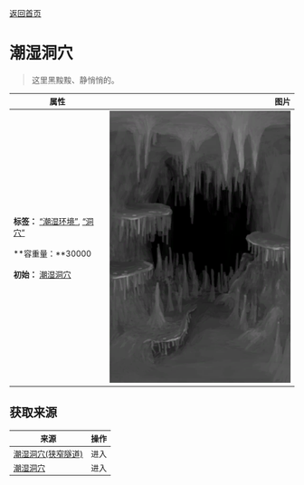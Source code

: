 [返回首页](index.md)  
# 潮湿洞穴  
> 这里黑黢黢、静悄悄的。  
  
  属性  |   图片   
 ----  |  ----:   
 **标签：**	[“潮湿环境”](tag_EnvHumid.md), [“洞穴”](tag_Cave.md)<br><br>**容重量：**30000<br><br>**初始：**	[潮湿洞穴](DampChamber.md)  |  ![](Sprite/DampChamber.png)   
  
## 获取来源  
来源  |  操作  
----  |  ----  
[潮湿洞穴(狭窄隧道)](DampChamberEntrance.md)  |  进入  
[潮湿洞穴](DarkCaveCaveExit.md)  |  进入  
